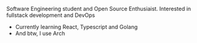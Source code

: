 Software Engineering student and Open Source Enthusiaist. Interested in fullstack development and DevOps

- Currently learning React, Typescript and Golang
- And btw, I use Arch 
